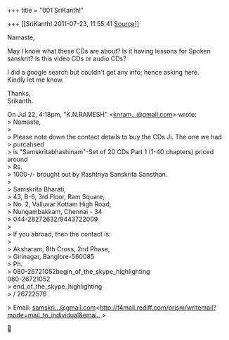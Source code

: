 +++
title = "001 SriKanth!"

+++
[[SriKanth!	2011-07-23, 11:55:41 [Source](https://groups.google.com/g/samskrita/c/XS6lBozWTu8)]]



Namaste,  
  
May I know what these CDs are about? Is it having lessons for Spoken  
sanskrit? Is this video CDs or audio CDs?  
  
I did a google search but couldn't get any info; hence asking here.  
Kindly let me know.  
  
Thanks,  
Srikanth.  

  
On Jul 22, 4:18pm, "K.N.RAMESH" \<[knram...@gmail.com]()\> wrote:  
\> Namaste,  
\>  
\> Please note down the contact details to buy the CDs Ji. The one we had  
\> purcahsed  
\> is "Samskritabhashinam"-Set of 20 CDs Part 1 (1-40 chapters) priced around  
\> Rs.  
\> 1000-/- brought out by Rashtriya Sanskrita Sansthan.  
\>  
\> Samskrita Bharati,  
\> 43, B-6, 3rd Floor, Ram Square,  
\> No. 2, Valluvar Kottam High Road,  
\> Nungambakkam, Chennai - 34  
\> 044-28272632/9443722009  
\>  
\> If you abroad, then the contact is:  
\>  
\> Aksharam, 8th Cross, 2nd Phase,  
\> Girinagar, Banglore-560085  
\> Ph.  
\> 080-26721052begin_of_the_skype_highlighting      
080-26721052  
\>   end_of_the_skype_highlighting  
\> / 26722576  

\> Email: [samskri...@gmail.com]()\<<http://f4mail.rediff.com/prism/writemail?mode=mail_to_individual&emai..>.>  



